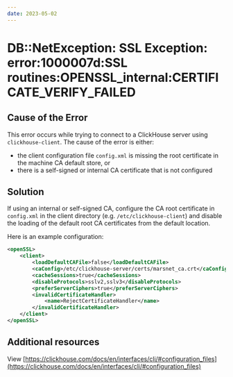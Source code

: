 ```yaml
---
date: 2023-05-02
---
```


# DB::NetException: SSL Exception: error:1000007d:SSL routines:OPENSSL_internal:CERTIFICATE_VERIFY_FAILED

## Cause of the Error

This error occurs while trying to connect to a ClickHouse server using `clickhouse-client`. The cause of the error is either:

- the client configuration file `config.xml` is missing the root certificate in the machine CA default store, or
- there is a self-signed or internal CA certificate that is not configured

## Solution

If using an internal or self-signed CA, configure the CA root certificate in `config.xml` in the client directory (e.g. `/etc/clickhouse-client`) and disable the loading of the default root CA certificates from the default location.

Here is an example configuration:

```xml
<openSSL>
    <client>
        <loadDefaultCAFile>false</loadDefaultCAFile>
        <caConfig>/etc/clickhouse-server/certs/marsnet_ca.crt</caConfig>
        <cacheSessions>true</cacheSessions>
        <disableProtocols>sslv2,sslv3</disableProtocols>
        <preferServerCiphers>true</preferServerCiphers>
        <invalidCertificateHandler>
            <name>RejectCertificateHandler</name>
        </invalidCertificateHandler>
    </client>
</openSSL>
```

## Additional resources

View [https://clickhouse.com/docs/en/interfaces/cli/#configuration_files](https://clickhouse.com/docs/en/interfaces/cli/#configuration_files)
